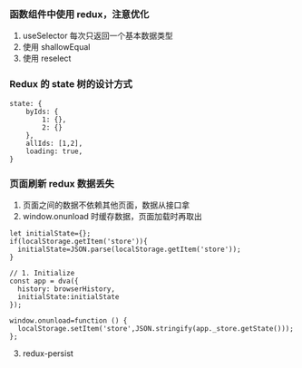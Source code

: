 ### 函数组件中使用 redux，注意优化

1. useSelector 每次只返回一个基本数据类型
2. 使用 shallowEqual
3. 使用 reselect

### Redux 的 state 树的设计方式

```
state: {
    byIds: {
        1: {},
        2: {}
    },
    allIds: [1,2],
    loading: true,
}

```

### 页面刷新 redux 数据丢失

1. 页面之间的数据不依赖其他页面，数据从接口拿
2. window.onunload 时缓存数据，页面加载时再取出

```
let initialState={};
if(localStorage.getItem('store')){
  initialState=JSON.parse(localStorage.getItem('store'));
}

// 1. Initialize
const app = dva({
  history: browserHistory,
  initialState:initialState
});

window.onunload=function () {
  localStorage.setItem('store',JSON.stringify(app._store.getState()));
};
```

3. redux-persist
